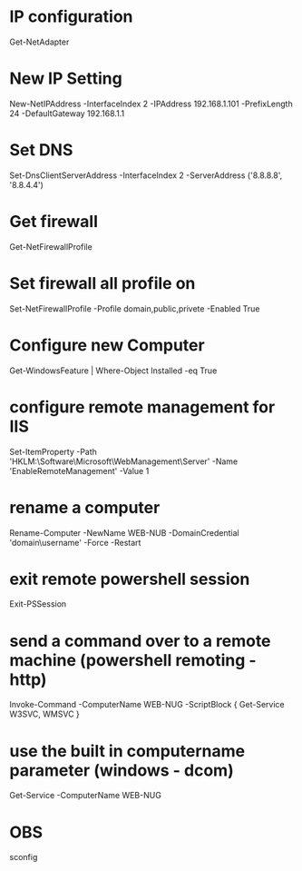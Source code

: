 # IP configuration
Get-NetAdapter

# New IP Setting
New-NetIPAddress -InterfaceIndex 2 -IPAddress 192.168.1.101 -PrefixLength 24 -DefaultGateway 192.168.1.1

# Set DNS 
Set-DnsClientServerAddress -InterfaceIndex 2 -ServerAddress ('8.8.8.8', '8.8.4.4')

# Get firewall
Get-NetFirewallProfile

# Set firewall all profile on
Set-NetFirewallProfile -Profile domain,public,privete -Enabled True

# Configure new Computer

Get-WindowsFeature | Where-Object Installed -eq True

# configure remote management for IIS
Set-ItemProperty -Path 'HKLM:\Software\Microsoft\WebManagement\Server' -Name 'EnableRemoteManagement' -Value 1

# rename a computer
Rename-Computer -NewName WEB-NUB -DomainCredential 'domain\username' -Force -Restart

# exit remote powershell session
Exit-PSSession

# send a command over to a remote machine (powershell remoting - http)
Invoke-Command -ComputerName WEB-NUG -ScriptBlock { Get-Service W3SVC, WMSVC }

# use the built in computername parameter (windows - dcom)
Get-Service -ComputerName WEB-NUG


# OBS
sconfig
